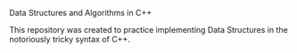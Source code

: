 Data Structures and Algorithms in C++

This repository was created to practice implementing Data Structures in the notoriously tricky syntax of C++.
